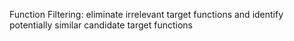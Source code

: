 Function Filtering: eliminate irrelevant target functions and identify potentially similar candidate target functions


